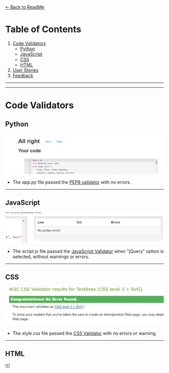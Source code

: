 [ 🠔 Back to ReadMe ](../readme.md)

# Table of Contents 
1. [Code Validators](#code-validators)
    - [Python](#python)
    - [JavaScript](#javascript)
    - [CSS](#css)
    - [HTML](#html)
2. [User Stories](#user-stories)
3. [Feedback](#feedback)

<hr>
<hr>

# Code Validators
## Python
![python validator](python-validator.png)
* The _app.py_ file passed the [PEP8 validator](http://pep8online.com/) with no errors.

<hr>

## JavaScript
![javascript validator](javascript-validator.png)
* The _script.js_ file passed the [JavaScript Validator](https://beautifytools.com/javascript-validator.php) when "jQuery" option is selected, without warnings or errors.

<hr>

## CSS
![CSS validator](css-validator.png)
* The _style.css_ file passed the [CSS Validator](https://jigsaw.w3.org/css-validator/#validate_by_input) with no errors or warning.

<hr>

## HTML
![]